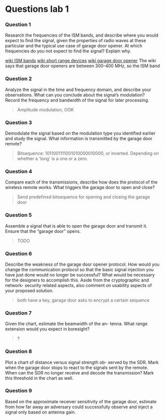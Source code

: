 # Questions lab 1

### Question 1 
Research the frequencies of the ISM bands, and describe where you would expect
to find the signal, given the properties of radio waves at these particular and 
the typical use case of garage door opener. At which frequencies do you not 
expect to find the signal? Explain why.

[wiki ISM bands](https://en.wikipedia.org/wiki/ISM_band)
[wiki short range devices](https://en.wikipedia.org/wiki/Short_Range_Devices)
[wiki garage door opener](https://en.wikipedia.org/wiki/Garage_door_opener)
The wiki says that garage door openers are between 300-400 MHz, so the ISM band



### Question 2
Analyze the signal in the time and frequency domain, and describe your 
observations. What can you conclude about the signal’s modulation? Record the 
frequency and bandwidth of the signal for later processing.

> Amplitude modulation, OOK

### Question 3 
Demodulate the signal based on the modulation type
you identified earlier and study the signal. What information is
transmitted by the garage door remote?

> Bitsequence: 1011001111001010000010000, or inverted. Depending on whether
a 'long' is a one or a zero.


### Question 4 
Compare each of the transmissions, describe how
does the protocol of the wireless remote works. What triggers the
garage door to open and close?

> Send predefined bitsequence for opening and closing the garage door

### Question 5 
Assemble a signal that is able to open the garage
door and transmit it. Ensure that the “garage door” opens.

> TODO

### Question 6
Describe the weakness of the garage door opener
protocol. How would you change the communication protocol
so that the basic signal injection you have just done would no
longer be successful? What would be necessary for the designers
to accomplish this. Aside from the cryptographic and network-
security related aspects, also comment on usability aspects of
your proposed solution.

> both have a key, garage door asks to encrypt a certain sequence

### Question 7 
Given the chart, estimate the beamwidth of the an-
tenna. What range extension would you expect in boresight?

> ?

### Question 8
Plot a chart of distance versus signal strength ob-
served by the SDR. Mark when the garage door stops to react
to the signals sent by the remote. When can the SDR no longer
receive and decode the transmission? Mark this threshold in the
chart as well.


### Question 9 
Based on the approximate receiver sensitivity of the
garage door, estimate from how far away an adversary could
successfully observe and inject a signal only based on antenna
gain.


